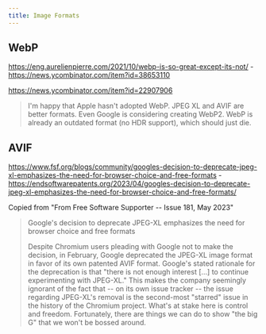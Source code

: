 ```yaml
---
title: Image Formats
---
```


## WebP

https://eng.aurelienpierre.com/2021/10/webp-is-so-great-except-its-not/ - https://news.ycombinator.com/item?id=38653110

https://news.ycombinator.com/item?id=22907906

> I'm happy that Apple hasn't adopted WebP. JPEG XL and AVIF are better formats. Even Google is considering creating WebP2. WebP is already an outdated format (no HDR support), which should just die.

## AVIF

https://www.fsf.org/blogs/community/googles-decision-to-deprecate-jpeg-xl-emphasizes-the-need-for-browser-choice-and-free-formats -
https://endsoftwarepatents.org/2023/04/googles-decision-to-deprecate-jpeg-xl-emphasizes-the-need-for-browser-choice-and-free-formats/

Copied from "From Free Software Supporter -- Issue 181, May 2023"

> Google's decision to deprecate JPEG-XL emphasizes the need for browser choice and free formats
>
> Despite Chromium users pleading with Google not to make the decision, in February, Google deprecated the JPEG-XL image format in favor of its own patented AVIF format. Google's stated rationale for the deprecation is that "there is not enough interest [...] to continue experimenting with JPEG-XL." This makes the company seemingly ignorant of the fact that -- on its own issue tracker -- the issue regarding JPEG-XL's removal is the second-most "starred" issue in the history of the Chromium project. What's at stake here is control and freedom. Fortunately, there are things we can do to show "the big G" that we won't be bossed around.
